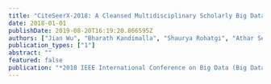 ```yaml
---
title: "CiteSeerX-2018: A Cleansed Multidisciplinary Scholarly Big Dataset"
date: 2018-01-01
publishDate: 2019-08-20T16:19:20.866595Z
authors: ["Jian Wu", "Bharath Kandimalla", "Shaurya Rohatgi", "Athar Sefid", "Jianyu Mao", "C. Lee Giles" ]
publication_types: ["1"]
abstract: ""
featured: false
publication: "*2018 IEEE International Conference on Big Data (Big Data)*"
---
```


